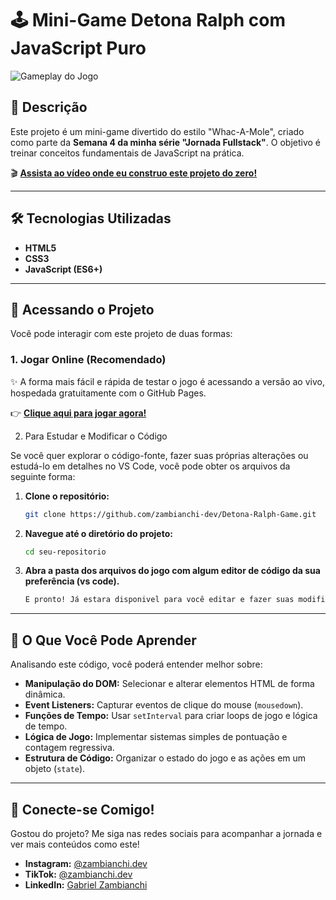 # 🕹️ Mini-Game Detona Ralph com JavaScript Puro

![Gameplay do Jogo](link-para-seu-gif-ou-screenshot.gif)

## 📝 Descrição

Este projeto é um mini-game divertido do estilo "Whac-A-Mole", criado como parte da **Semana 4 da minha série "Jornada Fullstack"**. O objetivo é treinar conceitos fundamentais de JavaScript na prática.

🎬 **[Assista ao vídeo onde eu construo este projeto do zero!](link-para-seu-video-do-tiktok-ou-instagram)**

---

## 🛠️ Tecnologias Utilizadas

* **HTML5**
* **CSS3**
* **JavaScript (ES6+)**

---

## 🚀 Acessando o Projeto

Você pode interagir com este projeto de duas formas:

### 1. Jogar Online (Recomendado)

✨ A forma mais fácil e rápida de testar o jogo é acessando a versão ao vivo, hospedada gratuitamente com o GitHub Pages.

👉 **[Clique aqui para jogar agora!](https://zambianchi-dev.github.io/Detona-Ralph-Game/)**

2. Para Estudar e Modificar o Código

Se você quer explorar o código-fonte, fazer suas próprias alterações ou estudá-lo em detalhes no VS Code, você pode obter os arquivos da seguinte forma:

1.  **Clone o repositório:**
    ```bash
    git clone https://github.com/zambianchi-dev/Detona-Ralph-Game.git
    ```
2.  **Navegue até o diretório do projeto:**
    ```bash
    cd seu-repositorio
    ```
    
3.  **Abra a pasta dos arquivos do jogo com algum editor de código da sua preferência (vs code).**
    ```bash
    E pronto! Já estara disponivel para você editar e fazer suas modificações e estudos.
    ```
---

## 🧠 O Que Você Pode Aprender

Analisando este código, você poderá entender melhor sobre:

* **Manipulação do DOM:** Selecionar e alterar elementos HTML de forma dinâmica.
* **Event Listeners:** Capturar eventos de clique do mouse (`mousedown`).
* **Funções de Tempo:** Usar `setInterval` para criar loops de jogo e lógica de tempo.
* **Lógica de Jogo:** Implementar sistemas simples de pontuação e contagem regressiva.
* **Estrutura de Código:** Organizar o estado do jogo e as ações em um objeto (`state`).

---

## 👋 Conecte-se Comigo!

Gostou do projeto? Me siga nas redes sociais para acompanhar a jornada e ver mais conteúdos como este!

* **Instagram:** [@zambianchi.dev](https://instagram.com/zambianchi.dev)
* **TikTok:** [@zambianchi.dev](https://www.tiktok.com/@zambianchi.dev)
* **LinkedIn:** [Gabriel Zambianchi](link-do-seu-linkedin)
